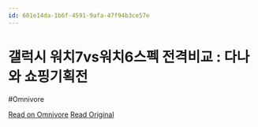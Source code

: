```yaml
---
id: 601e14da-1b6f-4591-9afa-47f94b3ce57e
---
```


# 갤럭시 워치7vs워치6스펙 전격비교 : 다나와 쇼핑기획전
#Omnivore

[Read on Omnivore](https://omnivore.app/me/https-plan-danawa-com-mobile-info-n-plan-seq-10508-19236ffdc7a)
[Read Original](https://plan.danawa.com/mobile/info/?nPlanSeq=10508)

